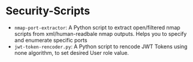 # Security-Scripts

* `nmap-port-extractor`: A Python script to extract open/filtered nmap scripts from xml/human-readbale nmap outputs. Helps you to specify and enumerate specific ports
* `jwt-token-rencoder.py`: A Python script to rencode JWT Tokens using none algorithm, to set desired User role value.
